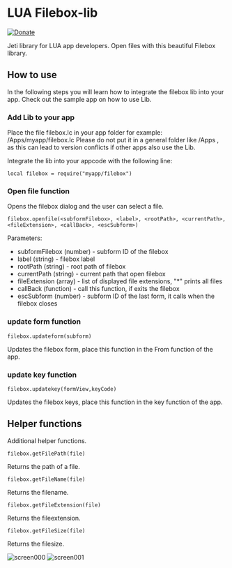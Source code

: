 # LUA Filebox-lib

[![Donate](https://img.shields.io/badge/Donate-PayPal-green.svg)](https://www.paypal.com/cgi-bin/webscr?cmd=_s-xclick&hosted_button_id=R69PMKTCXQBUU&source=url)

Jeti library for LUA app developers. Open files with this beautiful Filebox library.

## How to use

In the following steps you will learn how to integrate the filebox lib into your app. Check out the sample app on how to use Lib.

### Add Lib to your app

Place the file filebox.lc in your app folder for example: /Apps/myapp/filebox.lc
Please do not put it in a general folder like /Apps , as this can lead to version conflicts if other apps also use the Lib.

Integrate the lib into your appcode with the following line:
```
local filebox = require("myapp/filebox")
```

### Open file function

Opens the filebox dialog and the user can select a file.

```
filebox.openfile(<subformFilebox>, <label>, <rootPath>, <currentPath>, <fileExtension>, <callBack>, <escSubform>)
```
Parameters:
- subformFilebox (number) - subform ID of the filebox
- label (string) - filebox label 
- rootPath (string) - root path of filebox
- currentPath (string) - current path that open filebox
- fileExtension (array) - list of displayed file extensions, "*" prints all files
- callBack (function) - call this function, if exits the filebox
- escSubform (number) - subform ID of the last form, it calls when the filebox closes

### update form function

```
filebox.updateform(subform)
```
Updates the filebox form, place this function in the From function of the app.

### update key function

```
filebox.updatekey(formView,keyCode)
```
Updates the filebox keys, place this function in the key function of the app.

## Helper functions

Additional helper functions.


```
filebox.getFilePath(file)
```
Returns the path of a file.

```
filebox.getFileName(file)
```
Returns the filename.

```
filebox.getFileExtension(file)
```
Returns the fileextension.

```
filebox.getFileSize(file)
```
Returns the filesize.

![screen000](https://raw.githubusercontent.com/nightflyer88/Lua_Filebox-lib/master/img/Screen000.bmp)
![screen001](https://raw.githubusercontent.com/nightflyer88/Lua_Filebox-lib/master/img/Screen001.bmp)
